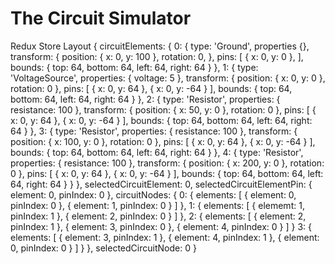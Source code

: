 The Circuit Simulator
=====================

Redux Store Layout
{
    circuitElements: {
        0: {
            type: 'Ground',
            properties {},
            transform: {
                position: { x: 0, y: 100 },
                rotation: 0,
            },
            pins: [
                { x: 0, y: 0 },
            ],
            bounds: {
                top: 64, bottom: 64,
                left: 64, right: 64
            }
        },
        1: {
            type: 'VoltageSource',
            properties: {
                voltage: 5
            },
            transform: {
                position: { x: 0, y: 0 },
                rotation: 0
            },
            pins: [
                { x: 0, y: 64 },
                { x: 0, y: -64 }
            ],
            bounds: {
                top: 64, bottom: 64,
                left: 64, right: 64
            }
        },
        2: {
            type: 'Resistor',
            properties: {
                resistance: 100
            },
            transform: {
                position: { x: 50, y: 0 },
                rotation: 0
            },
            pins: [
                { x: 0, y: 64 },
                { x: 0, y: -64 }
            ],
            bounds: {
                top: 64, bottom: 64,
                left: 64, right: 64
            }
        },
        3: {
            type: 'Resistor',
            properties: {
                resistance: 100
            },
            transform: {
                position: { x: 100, y: 0 },
                rotation: 0
            },
            pins: [
                { x: 0, y: 64 },
                { x: 0, y: -64 }
            ],
            bounds: {
                top: 64, bottom: 64,
                left: 64, right: 64
            }
        },
        4: {
            type: 'Resistor',
            properties: {
                resistance: 100
            },
            transform: {
                position: { x: 200, y: 0 },
                rotation: 0
            },
            pins: [
                { x: 0, y: 64 },
                { x: 0, y: -64 }
            ],
            bounds: {
                top: 64, bottom: 64,
                left: 64, right: 64
            }
        }
    },
    selectedCircuitElement: 0,
    selectedCircuitElementPin: {
        element: 0, pinIndex: 0
    },
    circuitNodes: {
        0: {
            elements: [
                { element: 0, pinIndex: 0 },
                { element: 1, pinIndex: 0 }
            ]
        },
        1: {
            elements: [
                { elememt: 1, pinIndex: 1 },
                { element: 2, pinIndex: 0 }
            ]
        },
        2: {
            elements: [
                { element: 2, pinIndex: 1 },
                { element: 3, pinIndex: 0 },
                { element: 4, pinIndex: 0 }
            ]
        }
        3: {
            elements: [
                { element: 3, pinIndex: 1 },
                { element: 4, pinIndex: 1 },
                { element: 0, pinIndex: 0 }
            ]
        }
    },
    selectedCircuitNode: 0
}